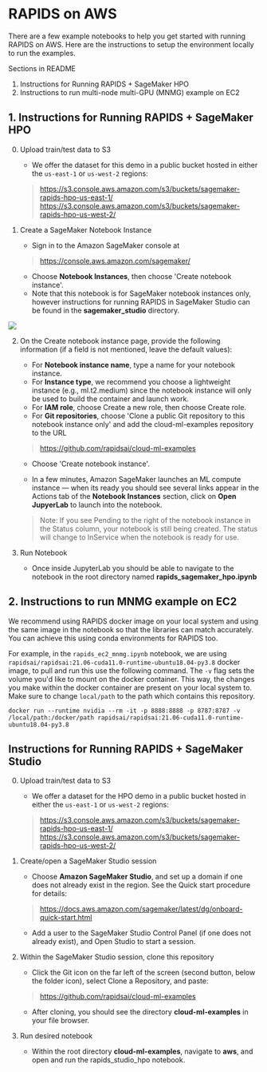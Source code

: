 # RAPIDS on AWS

There are a few example notebooks to help you get started with running RAPIDS on AWS. Here are the instructions to setup the environment locally to run the examples.

Sections in README
1. Instructions for Running RAPIDS + SageMaker HPO
2. Instructions to run multi-node multi-GPU (MNMG) example on EC2

## 1. Instructions for Running RAPIDS + SageMaker HPO

0. Upload train/test data to S3 

   - We offer the dataset for this demo in a public bucket hosted in either the `us-east-1` or `us-west-2` regions:
   > https://s3.console.aws.amazon.com/s3/buckets/sagemaker-rapids-hpo-us-east-1/   
   > https://s3.console.aws.amazon.com/s3/buckets/sagemaker-rapids-hpo-us-west-2/
   
   
1. Create a SageMaker Notebook Instance

   - Sign in to the Amazon SageMaker console at 
   > https://console.aws.amazon.com/sagemaker/
   
   - Choose **Notebook Instances**, then choose 'Create notebook instance'.
   - Note that this notebook is for SageMaker notebook instances only, however instructions for running RAPIDS in SageMaker Studio can be found in the **sagemaker_studio** directory. 

<img src='img/sagemaker_notebook_instance.png'>

2. On the Create notebook instance page, provide the following information (if a field is not mentioned, leave the default values):
   - For **Notebook instance name**, type a name for your notebook instance.
   - For **Instance type**, we recommend you choose a lightweight instance (e.g., ml.t2.medium) since the notebook instance will only be used to build the container and launch work.
   - For **IAM role**, choose Create a new role, then choose Create role.
   - For **Git repositories**, choose 'Clone a public Git repository to this notebook instance only' and add the cloud-ml-examples repository to the URL
   > https://github.com/rapidsai/cloud-ml-examples 
   - Choose 'Create notebook instance'. 
   
   - In a few minutes, Amazon SageMaker launches an ML compute instance — when its ready you should see several links appear in the Actions tab of the **Notebook Instances** section, click on **Open JupyerLab** to launch into the notebook.   
   > Note: If you see Pending to the right of the notebook instance in the Status column, your notebook is still being created. The status will change to InService when the notebook is ready for use.

3. Run Notebook
   - Once inside JupyterLab you should be able to navigate to the notebook in the root directory named **rapids_sagemaker_hpo.ipynb**

## 2. Instructions to run MNMG example on EC2

We recommend using RAPIDS docker image on your local system and using the same image in the notebook so that the libraries can match accurately. You can achieve this using conda environments for RAPIDS too.

For example, in the `rapids_ec2_mnmg.ipynb` notebook, we are using `rapidsai/rapidsai:21.06-cuda11.0-runtime-ubuntu18.04-py3.8` docker image, to pull and run this use the following command. The `-v` flag sets the volume you'd like to mount on the docker container. This way, the changes you make within the docker container are present on your local system to. Make sure to change `local/path` to the path which contains this repository.

`docker run --runtime nvidia --rm -it -p 8888:8888 -p 8787:8787 -v /local/path:/docker/path rapidsai/rapidsai:21.06-cuda11.0-runtime-ubuntu18.04-py3.8`

## Instructions for Running RAPIDS + SageMaker Studio

0. Upload train/test data to S3 

   - We offer a dataset for the HPO demo in a public bucket hosted in either the `us-east-1` or `us-west-2` regions:
   > https://s3.console.aws.amazon.com/s3/buckets/sagemaker-rapids-hpo-us-east-1/   
   > https://s3.console.aws.amazon.com/s3/buckets/sagemaker-rapids-hpo-us-west-2/
   
1. Create/open a SageMaker Studio session   

   - Choose **Amazon SageMaker Studio**, and set up a domain if one does not already exist in the region. See the Quick start procedure for details: 
   > https://docs.aws.amazon.com/sagemaker/latest/dg/onboard-quick-start.html
   - Add a user to the SageMaker Studio Control Panel (if one does not already exist), and Open Studio to start a session.
   
2. Within the SageMaker Studio session, clone this repository

   - Click the Git icon on the far left of the screen (second button, below the folder icon), select Clone a Repository, and paste: 
   > https://github.com/rapidsai/cloud-ml-examples 
   
   - After cloning, you should see the directory **cloud-ml-examples** in your file browser. 

3. Run desired notebook

   - Within the root directory **cloud-ml-examples**, navigate to **aws**, and open and run the rapids_studio_hpo notebook. 
